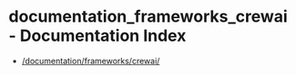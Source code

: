 # documentation_frameworks_crewai - Documentation Index

- [/documentation/frameworks/crewai/](./_documentation_frameworks_crewai_.md)
